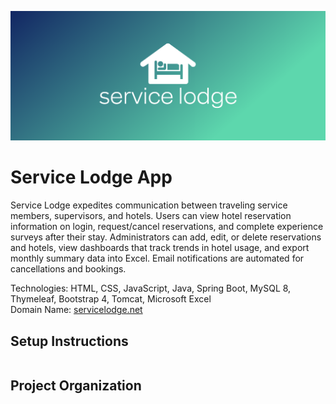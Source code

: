 ![Service Lodge Logo](src/main/resources/LOGO/cover.png)
# Service Lodge App
Service Lodge expedites communication between traveling service members, supervisors, and hotels. Users can view hotel reservation information on login, request/cancel reservations, and complete experience surveys after their stay. Administrators can add, edit, or delete reservations and hotels, view dashboards that track trends in hotel usage, and export monthly summary data into Excel. Email notifications are automated for cancellations and bookings.

Technologies:  HTML, CSS, JavaScript, Java, Spring Boot, MySQL 8, Thymeleaf, Bootstrap 4, Tomcat, Microsoft Excel
<br>Domain Name: [servicelodge.net](servicelodge.net)

## Setup Instructions
```

```
## Project Organization
```

```

